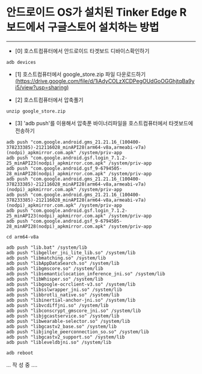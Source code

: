 # 안드로이드 OS가 설치된 Tinker Edge R 보드에서 구글스토어 설치하는 방법 

***
* [0] 호스트컴퓨터에서 안드로이드 타겟보드 디바이스확인하기
```
adb devices
```

* [1] 호스트컴퓨터에서 google_store.zip 파일 다운로드하기 
   [(https://drive.google.com/file/d/1iAdyCOLzXCDPegOUdGoOGGhjtqBa9yi5/view?usp=sharing)](https://drive.google.com/file/d/1iAdyCOLzXCDPegOUdGoOGGhjtqBa9yi5/view?usp=sharing)
  
* [2] 호스트컴퓨터에서 압축풀기
```
unzip google_store.zip
```

* [3] 'adb push'를 이용해서 압축푼 바이너리파일을 호스트컴퓨터에서 타겟보드에 전송하기
```
adb push "com.google.android.gms_21.21.16_(100400-378233385)-212116028_minAPI28(arm64-v8a,armeabi-v7a)(nodpi)_apkmirror.com.apk" /system/priv-app
adb push "com.google.android.gsf.login_7.1.2-25_minAPI23(nodpi)_apkmirror.com.apk" /system/priv-app
adb push "com.google.android.gsf_9-6794505-28_minAPI28(nodpi)_apkmirror.com.apk" /system/priv-app
adb push "com.google.android.gms_21.21.16_(100400-378233385)-212116028_minAPI28(arm64-v8a,armeabi-v7a)(nodpi)_apkmirror.com.apk" /system/priv-app
adb push "com.google.android.gms_21.21.16_(100400-378233385)-212116028_minAPI28(arm64-v8a,armeabi-v7a)(nodpi)_apkmirror.com.apk" /system/priv-app
adb push "com.google.android.gsf.login_7.1.2-25_minAPI23(nodpi)_apkmirror.com.apk" /system/priv-app
adb push "com.google.android.gsf_9-6794505-28_minAPI28(nodpi)_apkmirror.com.apk" /system/priv-app

cd arm64-v8a

adb push "lib.bat" /system/lib
adb push "libgeller_jni_lite_lib.so" /system/lib
adb push "libmatching.so" /system/lib
adb push "libAppDataSearch.so" /system/lib
adb push "libgmscore.so" /system/lib
adb push "libsemanticlocation_inference_jni.so" /system/lib
adb push "libWhisper.so" /system/lib
adb push "libgoogle-ocrclient-v3.so" /system/lib
adb push "libsslwrapper_jni.so" /system/lib
adb push "libbrotli_native.so" /system/lib
adb push "libinertial-anchor-jni.so" /system/lib
adb push "libvcdiffjni.so" /system/lib
adb push "libconscrypt_gmscore_jni.so" /system/lib
adb push "libjgcastservice.so" /system/lib
adb push "libwearable-selector.so" /system/lib
adb push "libgcastv2_base.so" /system/lib
adb push "libjingle_peerconnection_so.so" /system/lib
adb push "libgcastv2_support.so" /system/lib
adb push "libleveldbjni.so" /system/lib

adb reboot
```


... 작 성 중 ....
